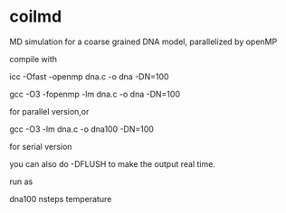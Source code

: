# coilmd
MD simulation for a coarse grained DNA model, parallelized by openMP

compile with 

icc -Ofast -openmp dna.c -o dna -DN=100

gcc -O3 -fopenmp -lm dna.c -o dna -DN=100

for parallel version,or 

gcc  -O3 -lm dna.c -o dna100 -DN=100

for serial version

you can also do -DFLUSH to make the output real time.

run as

dna100 nsteps temperature
